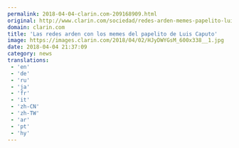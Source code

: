 ```yaml
---
permalink: 2018-04-04-clarin.com-209168909.html
original: http://www.clarin.com/sociedad/redes-arden-memes-papelito-luis-caputo_0_ryK7B2zsM.html
domain: clarin.com
title: 'Las redes arden con los memes del papelito de Luis Caputo'
image: https://images.clarin.com/2018/04/02/HJyDWYGsM_600x338__1.jpg
date: 2018-04-04 21:37:09
category: news
translations: 
 - 'en'
 - 'de'
 - 'ru'
 - 'ja'
 - 'fr'
 - 'it'
 - 'zh-CN'
 - 'zh-TW'
 - 'ar'
 - 'pt'
 - 'hy'
---
```


